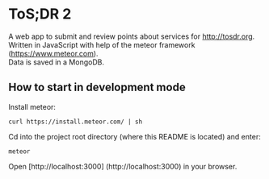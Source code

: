 # ToS;DR 2
A web app to submit and review points about services for http://tosdr.org. <br/>
Written in JavaScript with help of the meteor framework (https://www.meteor.com). <br/>
Data is saved in a MongoDB. <br/>

## How to start in development mode

Install meteor:

```shell
curl https://install.meteor.com/ | sh
```

Cd into the project root directory (where this README is located) and enter:

```shell
meteor
```

Open [http://localhost:3000] (http://localhost:3000) in your browser.

